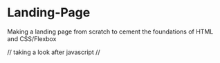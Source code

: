 # Landing-Page
Making a landing page from scratch to cement the foundations of HTML and CSS/Flexbox
  

  // taking a look after javascript //
